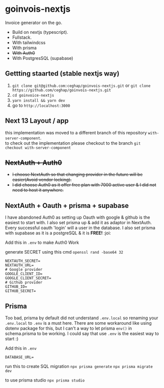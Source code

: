 # goinvois-nextjs

Invoice generator on the go.

- Build on nextjs (typescript).
- Fullstack.
- With tailwindcss
- With prisma
- ~~With Auth0~~
- With PostgresSQL (supabase)

## Gettting staarted (stable nextjs way)

1. `git clone git@github.com:ceghap/goinvois-nextjs.git` or `git clone https://github.com/ceghap/goinvois-nextjs.git`
1. `cd goinvoice-nextjs`
1. `yarn install && yarn dev`
1. go to `http://localhost:3000`

## Next 13 Layout / app

this implementation was moved to a different branch of this repository `with-server-component`.  
to check out the implementation please checkout to the branch `git checkout with-server-component`

## ~~NextAuth + Auth0~~

- ~~I choose NextAuth so that changing provider in the future will be easier(Avoid vendor locking).~~
- ~~I did choose Auth0 as it offer free plan with 7000 active user & I did not need to host it anywhere.~~

## NextAuth + Oauth + prisma + supabase

I have abandoned Auth0 as setting up Oauth with google & github is the easiest to start with.
I also set prisma up & add it as adaptor in NextAuth. Every successful oauth 'login' will a user in the database.
I also set prisma with supabase as it is a postgreSQL & it is **FREE!** :joi:

Add this in `.env` to make Auth0 Work

generate SECRET using this cmd `openssl rand -base64 32`

```
NEXTAUTH_SECRET=
NEXTAUTH_URL=
# Google provider
GOOGLE_CLIENT_ID=
GOOGLE_CLIENT_SECRET=
# Github provider
GITHUB_ID=
GITHUB_SECRET=
```

## Prisma

Too bad, prisma by default did not understand `.env.local` so renaming your `.env.local` to `.env` is a must here.
There are some workaround like using dotenv package for this, but I can't a way to let prisma `env()` in schema.prisma to be working.
I could say that use `.env` is the easiest way to start :)

Add this in `.env`

```
DATABASE_URL=
```

run this to create SQL migration
`npx prisma generate`
`npx prisma migrate dev`

to use prisma studio
`npx prisma studio`
